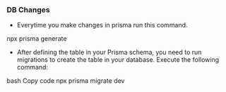 ### DB Changes
- Everytime you make changes in prisma run this command.

npx prisma generate

- After defining the table in your Prisma schema, you need to run migrations to create the table in your database. Execute the following command:

bash
Copy code
npx prisma migrate dev